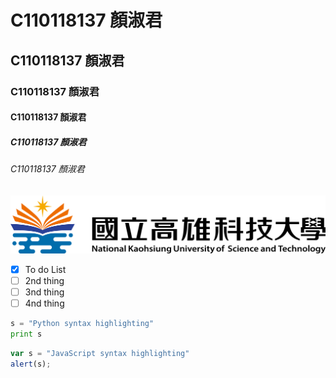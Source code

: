 # C110118137 顏淑君
## C110118137 顏淑君
### C110118137 顏淑君
#### C110118137 顏淑君
##### C110118137 顏淑君
###### C110118137 顏淑君

![NKUST](NKUST.png "高科大")

- [x] To do List
- [ ] 2nd thing
- [ ] 3nd thing
- [ ] 4nd thing

```python
s = "Python syntax highlighting"
print s
```

```js
var s = "JavaScript syntax highlighting"
alert(s);
```
